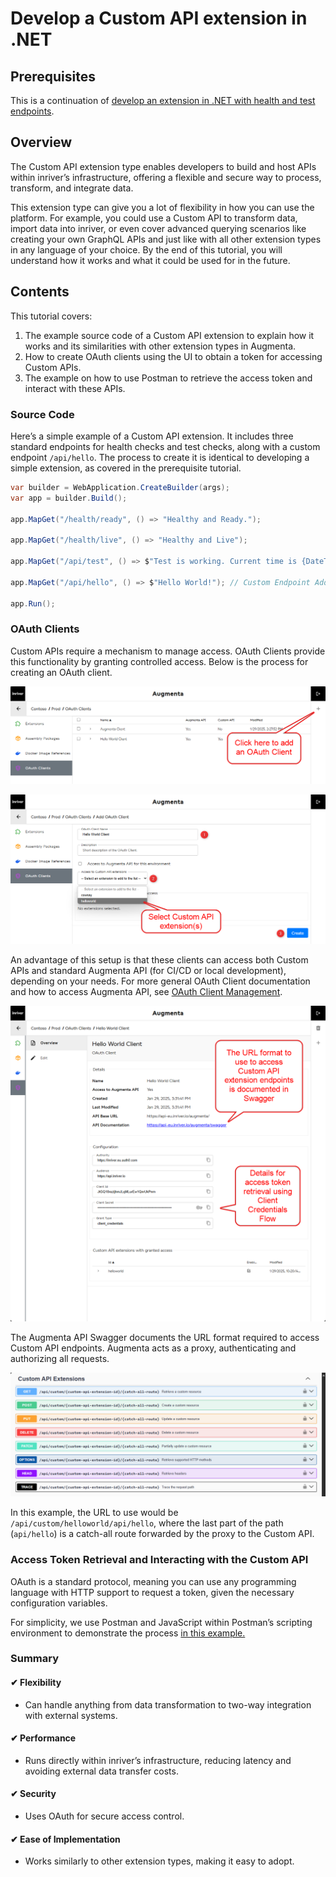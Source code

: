 # Develop a Custom API extension in .NET

## Prerequisites

This is a continuation of [develop an extension in .NET with health and test endpoints](develop-dotnet-extension.md).

## Overview

The Custom API extension type enables developers to build and host APIs within inriver’s infrastructure, offering a flexible and secure way to process, transform, and integrate data.

This extension type can give you a lot of flexibility in how you can use the platform. For example, you could use a Custom API to transform data, import data into inriver, or even cover advanced querying scenarios like creating your own GraphQL APIs and just like with all other extension types in any language of your choice. By the end of this tutorial, you will understand how it works and what it could be used for in the future.

## Contents

This tutorial covers:

1. The example source code of a Custom API extension to explain how it works and its similarities with other extension types in Augmenta.
2. How to create OAuth clients using the UI to obtain a token for accessing Custom APIs.
3. The example on how to use Postman to retrieve the access token and interact with these APIs.

### Source Code

Here’s a simple example of a Custom API extension. It includes three standard endpoints for health checks and test checks, along with a custom endpoint `/api/hello`. The process to create it is identical to developing a simple extension, as covered in the prerequisite tutorial.

```csharp
var builder = WebApplication.CreateBuilder(args);
var app = builder.Build();

app.MapGet("/health/ready", () => "Healthy and Ready.");

app.MapGet("/health/live", () => "Healthy and Live");

app.MapGet("/api/test", () => $"Test is working. Current time is {DateTime.Now:O}");

app.MapGet("/api/hello", () => $"Hello World!"); // Custom Endpoint Added

app.Run();
```

### OAuth Clients

Custom APIs require a mechanism to manage access. OAuth Clients provide this functionality by granting controlled access. Below is the process for creating an OAuth client.

![Create OAuth Client](../../screenshots/oauth-client/oauth-client-create.png)

![Create OAuth Client](../../screenshots/oauth-client/oauth-client-custom-api-create.png)

An advantage of this setup is that these clients can access both Custom APIs and standard Augmenta API (for CI/CD or local development), depending on your needs. For more general OAuth Client documentation and how to access Augmenta API, see [OAuth Client Management](../oauth-client/oauth-client-management.md).

![OAuth Client Overview](../../screenshots/oauth-client/oauth-client-custom-api-overview.png)

The Augmenta API Swagger documents the URL format required to access Custom API endpoints. Augmenta acts as a proxy, authenticating and authorizing all requests.

![Augmenta API Swagger](../../screenshots/custom-api/custom-api-url-format.png)

In this example, the URL to use would be `/api/custom/helloworld/api/hello`, where the last part of the path (`api/hello`) is a catch-all route forwarded by the proxy to the Custom API.

### Access Token Retrieval and Interacting with the Custom API

OAuth is a standard protocol, meaning you can use any programming language with HTTP support to request a token, given the necessary configuration variables.

For simplicity, we use Postman and JavaScript within Postman’s scripting environment to demonstrate the process [in this example.](../oauth-client/oauth-client-postman-example-custom-api.md)

### Summary

#### ✔ Flexibility

- Can handle anything from data transformation to two-way integration with external systems.

#### ✔ Performance

- Runs directly within inriver’s infrastructure, reducing latency and avoiding external data transfer costs.

#### ✔ Security

- Uses OAuth for secure access control.

#### ✔ Ease of Implementation

- Works similarly to other extension types, making it easy to adopt.
